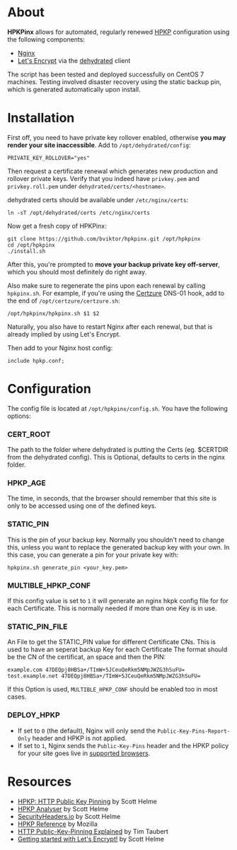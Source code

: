 # About

**HPKPinx** allows for automated, regularly renewed [HPKP](https://en.wikipedia.org/wiki/HTTP_Public_Key_Pinning) configuration using the following components:

* [Nginx](http://nginx.org/)
* [Let's Encrypt](https://letsencrypt.org/) via the [dehydrated](https://github.com/lukas2511/dehydrated) client

The script has been tested and deployed successfully on CentOS 7 machines.
Testing involved disaster recovery using the static backup pin, which is generated automatically upon install.

# Installation

First off, you need to have private key rollover enabled, otherwise **you may render your site inaccessible**. Add to `/opt/dehydrated/config`:

~~~
PRIVATE_KEY_ROLLOVER="yes"
~~~

Then request a certificate renewal which generates new production and rollover private keys.
Verify that you indeed have `privkey.pem` and `privkey.roll.pem` under `dehydrated/certs/<hostname>`.

dehydrated certs should be available under `/etc/nginx/certs`:

~~~
ln -sT /opt/dehydrated/certs /etc/nginx/certs
~~~

Now get a fresh copy of HPKPinx:

~~~
git clone https://github.com/bviktor/hpkpinx.git /opt/hpkpinx
cd /opt/hpkpinx
./install.sh
~~~

After this, you're prompted to **move your backup private key off-server**, which you should most definitely do right away.

Also make sure to regenerate the pins upon each renewal by calling `hpkpinx.sh`.
For example, if you're using the [Certzure](https://github.com/bviktor/certzure) DNS-01 hook, add to the end of `/opt/certzure/certzure.sh`:

~~~
/opt/hpkpinx/hpkpinx.sh $1 $2
~~~

Naturally, you also have to restart Nginx after each renewal, but that is already implied by using Let's Encrypt.


Then add to your Nginx host config:

~~~
include hpkp.conf;
~~~

# Configuration

The config file is located at `/opt/hpkpinx/config.sh`. You have the following options:

### CERT_ROOT

The path to the folder where dehydrated is putting the Certs (eg. $CERTDIR from the dehydrated config).
This is Optional, defaults to certs in the nginx folder.

### HPKP_AGE

The time, in seconds, that the browser should remember that this site is only to be accessed using one of the defined keys.

### STATIC_PIN

This is the pin of your backup key. Normally you shouldn't need to change this, unless you want to replace the generated backup key with your own.
In this case, you can generate a pin for your private key with:

~~~
hpkpinx.sh generate_pin <your_key.pem>
~~~

### MULTIBLE_HPKP_CONF

If this config value is set to `1` it will generate an nginx hkpk config file for for each Certificate. 
This is normally needed if more than one Key is in use.

### STATIC_PIN_FILE

An File to get the STATIC_PIN value for different Certificate CNs. This is used to have an seperat backup Key for each Certificate
The format should be the CN of the certificat, an space and then the PIN:

~~~
example.com 47DEQpj8HBSa+/TImW+5JCeuQeRkm5NMpJWZG3hSuFU=
test.example.net 47DEQpj8HBSa+/TImW+5JCeuQeRkm5NMpJWZG3hSuFU=
~~~

If this Option is used, `MULTIBLE_HPKP_CONF` should be enabled too in most cases.

### DEPLOY_HPKP

* If set to `0` (the default), Nginx will only send the `Public-Key-Pins-Report-Only` header and HPKP is not applied.
* If set to `1`, Nginx sends the `Public-Key-Pins` header and the HPKP policy for your site goes live in
[supported browsers](https://developer.mozilla.org/en-US/docs/Web/HTTP/Public_Key_Pinning#Browser_compatibility).

# Resources

* [HPKP: HTTP Public Key Pinning](https://scotthelme.co.uk/hpkp-http-public-key-pinning/) by Scott Helme
* [HPKP Analyser](https://report-uri.io/home/pkp_analyse) by Scott Helme
* [SecurityHeaders.io](https://securityheaders.io/) by Scott Helme
* [HPKP Reference](https://developer.mozilla.org/en-US/docs/Web/HTTP/Public_Key_Pinning) by Mozilla
* [HTTP Public-Key-Pinning Explained](https://timtaubert.de/blog/2014/10/http-public-key-pinning-explained/) by Tim Taubert
* [Getting started with Let's Encrypt!](https://scotthelme.co.uk/setting-up-le/) by Scott Helme
